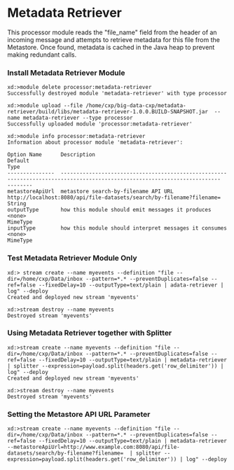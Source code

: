 Metadata Retriever
==================

This processor module reads the "file_name" field from the header of an incoming message and attempts to retrieve
metadata for this file from the Metastore. Once found, metadata is cached in the Java heap to prevent making
redundant calls.

### Install Metadata Retriever Module

    xd:>module delete processor:metadata-retriever
    Successfully destroyed module 'metadata-retriever' with type processor

    xd:>module upload --file /home/cxp/big-data-cxp/metadata-retriever/build/libs/metadata-retriever-1.0.0.BUILD-SNAPSHOT.jar  --name metadata-retriever --type processor
    Successfully uploaded module 'processor:metadata-retriever'

    xd:>module info processor:metadata-retriever
    Information about processor module 'metadata-retriever':

    Option Name      Description                                            Default                                                               Type
    ---------------  -----------------------------------------------------  --------------------------------------------------------------------  --------
    metastoreApiUrl  metastore search-by-filename API URL                   http://localhost:8080/api/file-datasets/search/by-filename?filename=  String
    outputType       how this module should emit messages it produces       <none>                                                                MimeType
    inputType        how this module should interpret messages it consumes  <none>                                                                MimeType

### Test Metadata Retriever Module Only

    xd:> stream create --name myevents --definition "file --dir=/home/cxp/Data/inbox --pattern=*.* --preventDuplicates=false --ref=false --fixedDelay=10 --outputType=text/plain | adata-retriever |  log" --deploy
    Created and deployed new stream 'myevents'

    xd:>stream destroy --name myevents
    Destroyed stream 'myevents'

### Using Metadata Retriever together with Splitter

    xd:>stream create --name myevents --definition "file --dir=/home/cxp/Data/inbox --pattern=*.* --preventDuplicates=false --ref=false --fixedDelay=10 --outputType=text/plain | metadata-retriever | splitter --expression=payload.split(headers.get('row_delimiter')) | log" --deploy
    Created and deployed new stream 'myevents'

    xd:>stream destroy --name myevents
    Destroyed stream 'myevents'

### Setting the Metastore API URL Parameter

    xd:>stream create --name myevents --definition "file --dir=/home/cxp/Data/inbox --pattern=*.* --preventDuplicates=false --ref=false --fixedDelay=10 --outputType=text/plain | metadata-retriever --metastoreApiUrl=http://www.example.com:8080/api/file-datasets/search/by-filename?filename=  | splitter --expression=payload.split(headers.get('row_delimiter')) | log" --deploy
